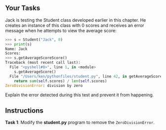 ## Your Tasks

Jack is testing the Student class developed earlier in this chapter. He creates an instance of this class with 0 scores and receives an error message when he attempts to view the average score:

```python
>>> s = Student("Jack", 0)
>>> print(s)
Name: Jack
Scores:
>>> s.getAverageScoreScore()
Traceback (most recent call last):
  File "<pyshell#8>", line 1, in <module>
    s.getAverageScore()
  File "/Users/ken/pythonfiles/student.py", line 42, in getAverageScoreScore
    return sum(self.scores) / len(self.scores)
ZeroDivisionError: division by zero
```

Explain the error detected during this test and prevent it from happening.

## Instructions

**Task 1**: Modify the **student.py** program to remove the `ZeroDivisionError`.
